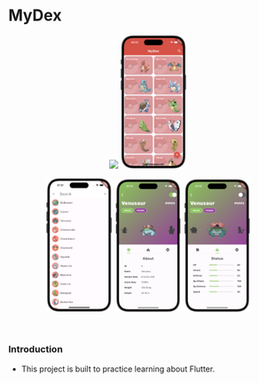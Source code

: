 <h1>MyDex</h1>

<p align="center">
  <img src="./others/example_01.gif" width="21.85%">
  <img src="./others/example_01.png" width="24%">
</p>
<p align="center">
  
  <img src="./others/example_02.png" width="24%">
  <img src="./others/example_03.png" width="24%">
  <img src="./others/example_04.png" width="24%">
</p>
<br/>
<h3>Introduction</h3>
<ul>
    <li>This project is built to practice learning about Flutter.</li>
</ul>
